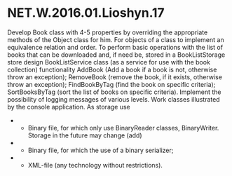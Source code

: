 # NET.W.2016.01.Lioshyn.17

Develop Book class with 4-5 properties by overriding the appropriate methods of the Object class for him. For objects of a class to implement an equivalence relation and order. To perform basic operations with the list of books that can be downloaded and, if need be, stored in a BookListStorage store design BookListService class (as a service for use with the book collection) functionality AddBook (Add a book if a book is not, otherwise throw an exception); RemoveBook (remove the book, if it exists, otherwise throw an exception); FindBookByTag (find the book on specific criteria); SortBooksByTag (sort the list of books on specific criteria). Implement the possibility of logging messages of various levels. Work classes illustrated by the console application.
As storage use
* - Binary file, for which only use BinaryReader classes, BinaryWriter. Storage in the future may change (add)
* - Binary file, for which the use of a binary serializer;
* - XML-file (any technology without restrictions).

